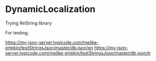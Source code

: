# DynamicLocalization
Trying ReString library

For testing;

https://my-json-server.typicode.com/melike-ertekin/testStringsJson/master/db.json/en
https://my-json-server.typicode.com/melike-ertekin/testStringsJson/master/db.json/tr
